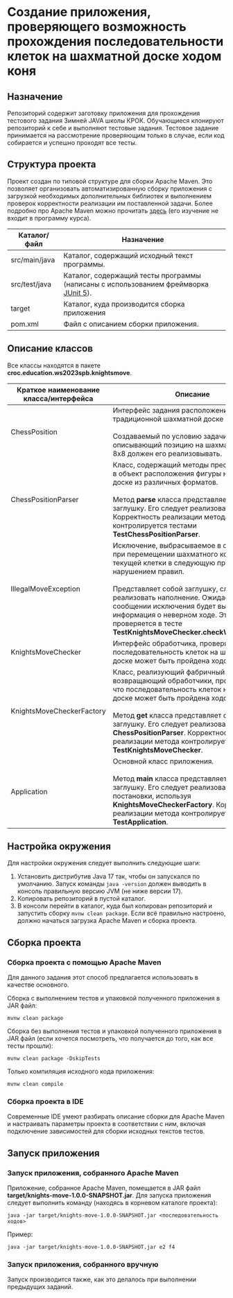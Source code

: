 # Создание приложения, проверяющего возможность прохождения последовательности клеток на шахматной доске ходом коня
## Назначение
Репозиторий содержит заготовку приложения для прохождения тестового задания Зимней JAVA школы КРОК. Обучающиеся клонируют репозиторий к себе и выполняют тестовые задания. Тестовое задание принимается на рассмотрение проверяющим только в случае, если код собирается и успешно проходят все тесты.

## Структура проекта
Проект создан по типовой структуре для сборки Apache Maven. Это позволяет организовать автоматизированную сборку приложения с загрузкой необходимых дополнительных библиотек и выполнением проверок корректности реализации им поставленной задачи. Более подробно про Apache Maven можно прочитать [здесь](https://maven.apache.org) (его изучение не входит в программу курса).

| Каталог/файл | Назначение |
| ----- | ----- |
| src/main/java | Каталог, содержащий исходный текст программы. |
| src/test/java | Каталог, содержащий тесты программы (написаны с использованием фреймворка [JUnit 5](https://junit.org/junit5/)). |
| target | Каталог, куда производится сборка приложения |
| pom.xml | Файл с описанием сборки приложения. |

## Описание классов
Все классы находятся в пакете **croc.education.ws2023spb.knightsmove**.

| Краткое наименование класса/интерфейса | Описание |
|------|------|
| ChessPosition | Интерфейс задания расположения фигуры на традиционной шахматной доске 8x8. <br/><br/> Создаваемый по условию задачи класс, описывающий позицию на шахматной доске 8x8 должен его реализовывать. |
| ChessPositionParser | Класс, содержащий методы преобразования в объект расположения фигуры на шахматной доске из различных форматов. <br/><br/> Метод **parse** класса представляет собой заглушку. Его следует реализовать. Корректность реализации метода контролируется тестами **TestChessPositionParser**. |
| IllegalMoveException | Исключение, выбрасываемое в случае, если при перемещении шахматного коня из текущей клетки в следующую происходит с нарушением правил. <br/><br/> Представляет собой заглушку, следует реализовать наполнение. Ожидается, что в сообщении исключения будет выводится информация о неверном ходе. Это проверяется в тесте **TestKnightsMoveChecker.checkWrongMove()**. |
| KnightsMoveChecker | Интерфейс обработчика, проверяющего, что последовательность клеток на шахматной доске может быть пройдена ходом коня. |
| KnightsMoveCheckerFactory | Класс, реализующий фабричный метод, возвращающий обработчики, проверяющие, что последовательность клеток на шахматной доске может быть пройдена ходом коня. <br/><br/> Метод **get** класса представляет собой заглушку. Его следует реализовать, используя **ChessPositionParser**. Корректность реализации метода контролируется тестами **TestKnightsMoveChecker**. |
| Application | Основной класс приложения. <br/><br/> Метод **main** класса представляет собой заглушку. Его следует реализовать согласно постановки, используя **KnightsMoveCheckerFactory**. Корректность реализации метода контролируется тестами **TestApplication**. |

## Настройка окружения
Для настройки окружения следует выполнить следующие шаги:
1. Установить дистрибутив Java 17 так, чтобы он запускался по умолчанию. Запуск команды ``` java -version ``` должен выводить в консоль правильную версию JVM (не ниже версии 17).
1. Копировать репозиторий в пустой каталог.
1. В консоли перейти в каталог, куда был копирован репозиторий и запустить сборку ``` mvnw clean package ```. Если всё правильно настроено, должно начаться загрузка Apache Maven и сборка проекта.

## Сборка проекта
### Сборка проекта с помощью Apache Maven
Для данного задания этот способ предлагается использовать в качестве основного.

Сборка с выполнением тестов и упаковкой полученного приложения в JAR файл:
``` 
mvnw clean package 
```

Сборка без выполнения тестов и упаковкой полученного приложения в JAR файл (если хочется посмотреть, что получается до того, как все тесты прошли):
``` 
mvnw clean package -DskipTests
```

Только компиляция исходного кода приложения:
``` 
mvnw clean compile
```

### Сборка проекта в IDE
Современные IDE умеют разбирать описание сборки для Apache Maven и настраивать параметры проекта в соответствии с ним, включая подключение зависимостей для сборки исходных текстов тестов.

## Запуск приложения
### Запуск приложения, собранного Apache Maven
Приложение, собранное Apache Maven, помещается в JAR файл **target/knights-move-1.0.0-SNAPSHOT.jar**.
Для запуска приложения следует выполнить команду (находясь в корневом каталоге проекта):
```
java -jar target/knights-move-1.0.0-SNAPSHOT.jar <последовательность ходов>
```

Пример:
```
java -jar target/knights-move-1.0.0-SNAPSHOT.jar e2 f4
```

### Запуск приложения, собранного вручную
Запуск производится также, как это делалось при выполнении предыдущих заданий.
